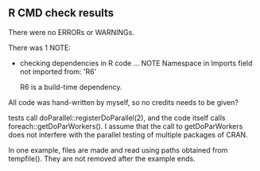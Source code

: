 ## R CMD check results
There were no ERRORs or WARNINGs. 

There was 1 NOTE:

* checking dependencies in R code ... NOTE
  Namespace in Imports field not imported from: 'R6'

  R6 is a build-time dependency.

All code was hand-written by myself, so no credits needs to be given?


tests call doParallel::registerDoParallel(2), and the code itself calls foreach::getDoParWorkers(). I assume that the call to getDoParWorkers does not interfere with the parallel testing of multiple packages of CRAN. 


In one example, files are made and read using paths obtained from tempfile(). They are not removed after the example ends.
